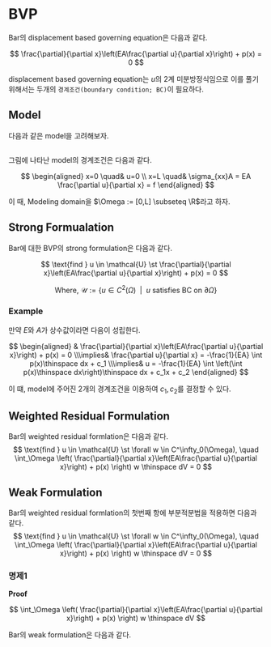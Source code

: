 # BVP
Bar의 displacement based governing equation은 다음과 같다.

$$ \frac{\partial}{\partial x}\left(EA\frac{\partial u}{\partial x}\right) + p(x) = 0 $$

displacement based governing equation는 $u$의 2계 미분방정식임으로 이를 풀기 위해서는 두개의 `경계조건(boundary condition; BC)`이 필요하다.

## Model

다음과 같은 model을 고려해보자.

```{figure} _image/0201
```

그림에 나타난 model의 경계조건은 다음과 같다.

$$ \begin{aligned} x=0 \quad& u=0 \\ x=L \quad& \sigma_{xx}A = EA \frac{\partial u}{\partial x} = f \end{aligned} $$

이 때, Modeling domain을 $\Omega := [0,L] \subseteq \R$라고 하자.

## Strong Formualation
Bar에 대한 BVP의 strong formulation은 다음과 같다.

$$ \text{find } u \in \mathcal{U} \st \frac{\partial}{\partial x}\left(EA\frac{\partial u}{\partial x}\right) + p(x) = 0 $$

$$ \text{Where, } \mathcal U := \{ u \in C^2(\Omega) \enspace | \enspace u \text{ satisfies BC on } \partial\Omega \} $$

### Example
만약 $E$와 $A$가 상수값이라면 다음이 성립한다.

$$ \begin{aligned} & \frac{\partial}{\partial x}\left(EA\frac{\partial u}{\partial x}\right) + p(x) = 0 \\\implies& \frac{\partial u}{\partial x} = -\frac{1}{EA} \int p(x)\thinspace dx + c_1 \\\implies& u = -\frac{1}{EA} \int \left(\int p(x)\thinspace dx\right)\thinspace dx + c_1x + c_2 \end{aligned} $$

이 떄, model에 주어진 2개의 경계조건을 이용하여 $c_1,c_2$를 결정할 수 있다.

## Weighted Residual Formulation
Bar의 weighted residual formlation은 다음과 같다.
$$ \text{find } u \in \mathcal{U} \st \forall w \in C^\infty_0(\Omega), \quad \int_\Omega \left( \frac{\partial}{\partial x}\left(EA\frac{\partial u}{\partial x}\right) + p(x) \right) w \thinspace dV = 0 $$

## Weak Formulation
Bar의 weighted residual formlation의 첫번째 항에 부분적분법을 적용하면 다음과 같다.
$$ \text{find } u \in \mathcal{U} \st \forall w \in C^\infty_0(\Omega), \quad \int_\Omega \left( \frac{\partial}{\partial x}\left(EA\frac{\partial u}{\partial x}\right) + p(x) \right) w \thinspace dV = 0 $$

### 명제1

**Proof**

$$ \int_\Omega \left( \frac{\partial}{\partial x}\left(EA\frac{\partial u}{\partial x}\right) + p(x) \right) w \thinspace dV $$


Bar의 weak formulation은 다음과 같다.



